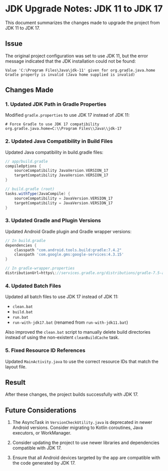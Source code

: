 # JDK Upgrade Notes: JDK 11 to JDK 17

This document summarizes the changes made to upgrade the project from JDK 11 to JDK 17.

## Issue

The original project configuration was set to use JDK 11, but the error message indicated that the JDK installation could not be found:

```
Value 'C:\Program Files\Java\jdk-11' given for org.gradle.java.home Gradle property is invalid (Java home supplied is invalid)
```

## Changes Made

### 1. Updated JDK Path in Gradle Properties

Modified `gradle.properties` to use JDK 17 instead of JDK 11:

```properties
# Force Gradle to use JDK 17 compatibility
org.gradle.java.home=C:\\Program Files\\Java\\jdk-17
```

### 2. Updated Java Compatibility in Build Files

Updated Java compatibility in build.gradle files:

```groovy
// app/build.gradle
compileOptions {
    sourceCompatibility JavaVersion.VERSION_17
    targetCompatibility JavaVersion.VERSION_17
}

// build.gradle (root)
tasks.withType(JavaCompile) {
    sourceCompatibility = JavaVersion.VERSION_17
    targetCompatibility = JavaVersion.VERSION_17
}
```

### 3. Updated Gradle and Plugin Versions

Updated Android Gradle plugin and Gradle wrapper versions:

```groovy
// In build.gradle
dependencies {
    classpath "com.android.tools.build:gradle:7.4.2"
    classpath 'com.google.gms:google-services:4.3.15'
}

// In gradle-wrapper.properties
distributionUrl=https\://services.gradle.org/distributions/gradle-7.5-all.zip
```

### 4. Updated Batch Files

Updated all batch files to use JDK 17 instead of JDK 11:

- `clean.bat`
- `build.bat`
- `run.bat`
- `run-with-jdk17.bat` (renamed from `run-with-jdk11.bat`)

Also improved the `clean.bat` script to manually delete build directories instead of using the non-existent `cleanBuildCache` task.

### 5. Fixed Resource ID References

Updated `MainActivity.java` to use the correct resource IDs that match the layout file.

## Result

After these changes, the project builds successfully with JDK 17.

## Future Considerations

1. The AsyncTask in `VersionCheckUtility.java` is deprecated in newer Android versions. Consider migrating to Kotlin coroutines, Java executors, or WorkManager.

2. Consider updating the project to use newer libraries and dependencies compatible with JDK 17.

3. Ensure that all Android devices targeted by the app are compatible with the code generated by JDK 17. 